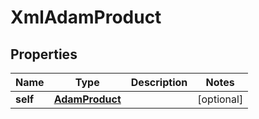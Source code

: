 

# XmlAdamProduct


## Properties

Name | Type | Description | Notes
------------ | ------------- | ------------- | -------------
**self** | [**AdamProduct**](AdamProduct.md) |  |  [optional]



